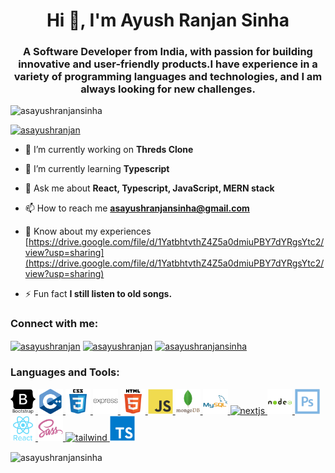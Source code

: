 <h1 align="center">Hi 👋, I'm Ayush Ranjan Sinha</h1>
<h3 align="center">A Software Developer from India, with passion for building innovative and user-friendly products.I have experience in a variety of programming languages and technologies, and I am always looking for new challenges.</h3>

<p align="left"> <img src="https://komarev.com/ghpvc/?username=asayushranjansinha&label=Profile%20views&color=0e75b6&style=flat" alt="asayushranjansinha" /> </p>

<p align="left"> <a href="https://twitter.com/asayushranjan" target="blank"><img src="https://img.shields.io/twitter/follow/asayushranjan?logo=twitter&style=for-the-badge" alt="asayushranjan" /></a> </p>

- 🔭 I’m currently working on **Threds Clone**

- 🌱 I’m currently learning **Typescript**

- 💬 Ask me about **React, Typescript, JavaScript, MERN stack**

- 📫 How to reach me **asayushranjansinha@gmail.com**

- 📄 Know about my experiences [https://drive.google.com/file/d/1YatbhtvthZ4Z5a0dmiuPBY7dYRgsYtc2/view?usp=sharing](https://drive.google.com/file/d/1YatbhtvthZ4Z5a0dmiuPBY7dYRgsYtc2/view?usp=sharing)

- ⚡ Fun fact **I still listen to old songs.**

<h3 align="left">Connect with me:</h3>
<p align="left">
<a href="https://twitter.com/asayushranjan" target="blank"><img align="center" src="https://raw.githubusercontent.com/rahuldkjain/github-profile-readme-generator/master/src/images/icons/Social/twitter.svg" alt="asayushranjan" height="30" width="40" /></a>
<a href="https://linkedin.com/in/asayushranjan" target="blank"><img align="center" src="https://raw.githubusercontent.com/rahuldkjain/github-profile-readme-generator/master/src/images/icons/Social/linked-in-alt.svg" alt="asayushranjan" height="30" width="40" /></a>
<a href="https://www.leetcode.com/asayushranjansinha" target="blank"><img align="center" src="https://raw.githubusercontent.com/rahuldkjain/github-profile-readme-generator/master/src/images/icons/Social/leet-code.svg" alt="asayushranjansinha" height="30" width="40" /></a>
</p>

<h3 align="left">Languages and Tools:</h3>
<p align="left"> <a href="https://getbootstrap.com" target="_blank" rel="noreferrer"> <img src="https://raw.githubusercontent.com/devicons/devicon/master/icons/bootstrap/bootstrap-plain-wordmark.svg" alt="bootstrap" width="40" height="40"/> </a> <a href="https://www.w3schools.com/cpp/" target="_blank" rel="noreferrer"> <img src="https://raw.githubusercontent.com/devicons/devicon/master/icons/cplusplus/cplusplus-original.svg" alt="cplusplus" width="40" height="40"/> </a> <a href="https://www.w3schools.com/css/" target="_blank" rel="noreferrer"> <img src="https://raw.githubusercontent.com/devicons/devicon/master/icons/css3/css3-original-wordmark.svg" alt="css3" width="40" height="40"/> </a> <a href="https://expressjs.com" target="_blank" rel="noreferrer"> <img src="https://raw.githubusercontent.com/devicons/devicon/master/icons/express/express-original-wordmark.svg" alt="express" width="40" height="40"/> </a> <a href="https://www.w3.org/html/" target="_blank" rel="noreferrer"> <img src="https://raw.githubusercontent.com/devicons/devicon/master/icons/html5/html5-original-wordmark.svg" alt="html5" width="40" height="40"/> </a> <a href="https://developer.mozilla.org/en-US/docs/Web/JavaScript" target="_blank" rel="noreferrer"> <img src="https://raw.githubusercontent.com/devicons/devicon/master/icons/javascript/javascript-original.svg" alt="javascript" width="40" height="40"/> </a> <a href="https://www.mongodb.com/" target="_blank" rel="noreferrer"> <img src="https://raw.githubusercontent.com/devicons/devicon/master/icons/mongodb/mongodb-original-wordmark.svg" alt="mongodb" width="40" height="40"/> </a> <a href="https://www.mysql.com/" target="_blank" rel="noreferrer"> <img src="https://raw.githubusercontent.com/devicons/devicon/master/icons/mysql/mysql-original-wordmark.svg" alt="mysql" width="40" height="40"/> </a> <a href="https://nextjs.org/" target="_blank" rel="noreferrer"> <img src="https://cdn.worldvectorlogo.com/logos/nextjs-2.svg" alt="nextjs" width="40" height="40"/> </a> <a href="https://nodejs.org" target="_blank" rel="noreferrer"> <img src="https://raw.githubusercontent.com/devicons/devicon/master/icons/nodejs/nodejs-original-wordmark.svg" alt="nodejs" width="40" height="40"/> </a> <a href="https://www.photoshop.com/en" target="_blank" rel="noreferrer"> <img src="https://raw.githubusercontent.com/devicons/devicon/master/icons/photoshop/photoshop-line.svg" alt="photoshop" width="40" height="40"/> </a> <a href="https://reactjs.org/" target="_blank" rel="noreferrer"> <img src="https://raw.githubusercontent.com/devicons/devicon/master/icons/react/react-original-wordmark.svg" alt="react" width="40" height="40"/> </a> <a href="https://sass-lang.com" target="_blank" rel="noreferrer"> <img src="https://raw.githubusercontent.com/devicons/devicon/master/icons/sass/sass-original.svg" alt="sass" width="40" height="40"/> </a> <a href="https://tailwindcss.com/" target="_blank" rel="noreferrer"> <img src="https://www.vectorlogo.zone/logos/tailwindcss/tailwindcss-icon.svg" alt="tailwind" width="40" height="40"/> </a> <a href="https://www.typescriptlang.org/" target="_blank" rel="noreferrer"> <img src="https://raw.githubusercontent.com/devicons/devicon/master/icons/typescript/typescript-original.svg" alt="typescript" width="40" height="40"/> </a> </p>

<p><img align="center" src="https://github-readme-stats.vercel.app/api/top-langs?username=asayushranjansinha&show_icons=true&locale=en&layout=compact" alt="asayushranjansinha" /></p>
